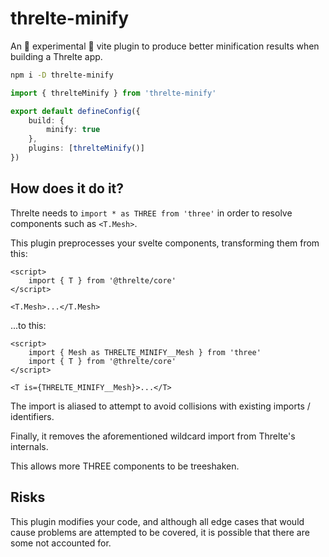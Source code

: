 # threlte-minify

An 🚧 experimental 🚧 vite plugin to produce better minification results when building a Threlte app.

```bash
npm i -D threlte-minify
```

```ts
import { threlteMinify } from 'threlte-minify'

export default defineConfig({
	build: {
		minify: true
	},
	plugins: [threlteMinify()]
})
```

## How does it do it?

Threlte needs to `import * as THREE from 'three'` in order to resolve components such as `<T.Mesh>`.

This plugin preprocesses your svelte components, transforming them from this:

```svelte
<script>
	import { T } from '@threlte/core'
</script>

<T.Mesh>...</T.Mesh>
```

...to this:

```svelte
<script>
	import { Mesh as THRELTE_MINIFY__Mesh } from 'three'
	import { T } from '@threlte/core'
</script>

<T is={THRELTE_MINIFY__Mesh}>...</T>
```

The import is aliased to attempt to avoid collisions with existing imports / identifiers.

Finally, it removes the aforementioned wildcard import from Threlte's internals.

This allows more THREE components to be treeshaken.

## Risks

This plugin modifies your code, and although all edge cases that would cause problems are attempted to be covered, it is possible that there are some not accounted for.
